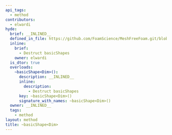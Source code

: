 ```yaml
---
api_tags:
  - method
contributors:
  - elwardi
hyde:
  brief: __INLINED__
  defined_in_file: https://github.com/FoamScience/MeshFreeFoam.git/blob/master/src/meshfree/shapes/basicShape/basicShape.H
  inline:
    brief:
      - Destruct basicShapes
    owner: elwardi
  is_dtor: true
  overloads:
    ~basicShape<Dim>():
      description: __INLINED__
      inline:
        description:
          - Destruct basicShapes
      key: ~basicShape<Dim>()
      signature_with_names: ~basicShape<Dim>()
  owner: __INLINED__
  tags:
    - method
layout: method
title: ~basicShape<Dim>
---
```

